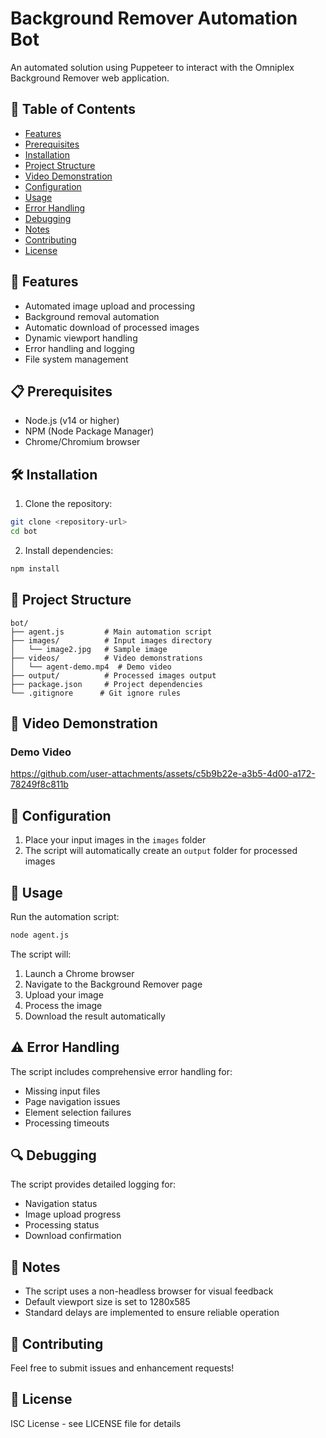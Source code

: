 # Background Remover Automation Bot

An automated solution using Puppeteer to interact with the Omniplex Background Remover web application.

## 📑 Table of Contents
- [Features](#-features)
- [Prerequisites](#-prerequisites)
- [Installation](#️-installation)
- [Project Structure](#-project-structure)
- [Video Demonstration](#-video-demonstration)
- [Configuration](#-configuration)
- [Usage](#-usage)
- [Error Handling](#️-error-handling)
- [Debugging](#-debugging)
- [Notes](#-notes)
- [Contributing](#-contributing)
- [License](#-license)

## 🚀 Features

- Automated image upload and processing
- Background removal automation
- Automatic download of processed images
- Dynamic viewport handling
- Error handling and logging
- File system management

## 📋 Prerequisites

- Node.js (v14 or higher)
- NPM (Node Package Manager)
- Chrome/Chromium browser

## 🛠️ Installation

1. Clone the repository:
```bash
git clone <repository-url>
cd bot
```

2. Install dependencies:
```bash
npm install
```

## 📁 Project Structure

```
bot/
├── agent.js         # Main automation script
├── images/          # Input images directory
│   └── image2.jpg   # Sample image
├── videos/          # Video demonstrations
│   └── agent-demo.mp4  # Demo video
├── output/          # Processed images output
├── package.json     # Project dependencies
└── .gitignore      # Git ignore rules
```

## 🎥 Video Demonstration

### Demo Video

https://github.com/user-attachments/assets/c5b9b22e-a3b5-4d00-a172-78249f8c811b



## 🔧 Configuration

1. Place your input images in the `images` folder
2. The script will automatically create an `output` folder for processed images

## 🚀 Usage

Run the automation script:
```bash
node agent.js
```

The script will:
1. Launch a Chrome browser
2. Navigate to the Background Remover page
3. Upload your image
4. Process the image
5. Download the result automatically


## ⚠️ Error Handling

The script includes comprehensive error handling for:
- Missing input files
- Page navigation issues
- Element selection failures
- Processing timeouts

## 🔍 Debugging

The script provides detailed logging for:
- Navigation status
- Image upload progress
- Processing status
- Download confirmation

## 📝 Notes

- The script uses a non-headless browser for visual feedback
- Default viewport size is set to 1280x585
- Standard delays are implemented to ensure reliable operation

## 🤝 Contributing

Feel free to submit issues and enhancement requests!

## 📄 License

ISC License - see LICENSE file for details
